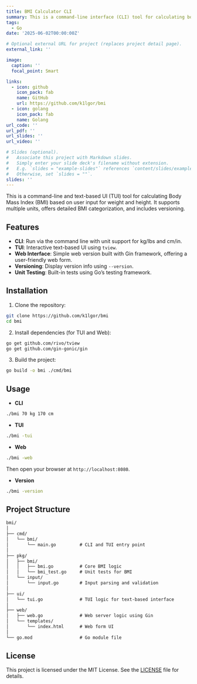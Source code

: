 ```yaml
---
title: BMI Calculator CLI
summary: This is a command-line interface (CLI) tool for calculating body mass index (BMI) based on user input for weight and height.
tags:
  - Go
date: '2025-06-02T00:00:00Z'

# Optional external URL for project (replaces project detail page).
external_link: ''

image:
  caption: ''
  focal_point: Smart

links:
  - icon: github
    icon_pack: fab
    name: GitHub
    url: https://github.com/k1lgor/bmi
  - icon: golang
    icon_pack: fab
    name: Golang
url_code: ''
url_pdf: ''
url_slides: ''
url_video: ''

# Slides (optional).
#   Associate this project with Markdown slides.
#   Simply enter your slide deck's filename without extension.
#   E.g. `slides = "example-slides"` references `content/slides/example-slides.md`.
#   Otherwise, set `slides = ""`.
slides: ''
---
```


This is a command-line and text-based UI (TUI) tool for calculating Body Mass Index (BMI) based on user input for weight and height. It supports multiple units, offers detailed BMI categorization, and includes versioning.

## Features

- **CLI**: Run via the command line with unit support for kg/lbs and cm/in.
- **TUI**: Interactive text-based UI using `tview`.
- **Web Interface**: Simple web version built with Gin framework, offering a user-friendly web form.
- **Versioning**: Display version info using `--version`.
- **Unit Testing**: Built-in tests using Go’s testing framework.

## Installation

1. Clone the repository:

```bash
git clone https://github.com/k1lgor/bmi
cd bmi
```

2. Install dependencies (for TUI and Web):

```bash
go get github.com/rivo/tview
go get github.com/gin-gonic/gin
```

3. Build the project:

```bash
go build -o bmi ./cmd/bmi
```

## Usage

- **CLI**

```bash
./bmi 70 kg 170 cm
```

- **TUI**

```bash
./bmi -tui
```

- **Web**

```bash
./bmi -web
```

Then open your browser at `http://localhost:8080`.

- **Version**

```bash
./bmi -version
```

## Project Structure

```md
bmi/
│
├── cmd/
│   └── bmi/
│       └── main.go         # CLI and TUI entry point
│
├── pkg/
│   ├── bmi/
│   │   ├── bmi.go          # Core BMI logic
│   │   └── bmi_test.go     # Unit tests for BMI
│   └── input/
│       └── input.go        # Input parsing and validation
│
├── ui/
│   └── tui.go              # TUI logic for text-based interface
│
├── web/
│   ├── web.go              # Web server logic using Gin
│   └── templates/
│       └── index.html      # Web form UI
│
└── go.mod                  # Go module file
```

## License

This project is licensed under the MIT License. See the [LICENSE](./LICENSE) file for details.
